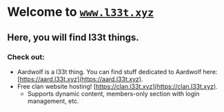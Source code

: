 # Welcome to <code>www.l33t.xyz</code>

## Here, you will find l33t things.

### Check out:

- Aardwolf is a l33t thing. You can find stuff dedicated to Aardwolf here: [https://aard.l33t.xyz](https://aard.l33t.xyz).
- Free clan website hosting! [https://clan.l33t.xyz](https://clan.l33t.xyz).
  - Supports dynamic content, members-only section with login management, etc.
